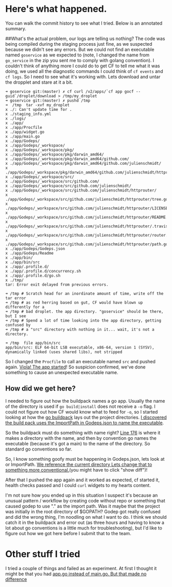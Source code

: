 # Here's what happened.

You can walk the commit history to see what I tried. Below is an annotated summary.

##What's the actual problem, our logs are telling us nothing?
The code was being compiled during the staging process just fine, as we suspected because we didn't see any errors. But we could not find an executable named `goservice` as we expected to (note, I changed the name from `go_service` in the zip you sent me to comply with golang convention). I couldn't think of anything more I could do to get CF to tell me what it was doing, we used all the diagnostic commands I could think of `cf events` and `cf logs`. So I need to see what it's working with. Lets download and untar the dropplet and stare at it a bit.

```
➜ goservice git:(master) ✗ cf curl /v2/apps/`cf app gocf --guid`/droplet/download > /tmp/my_droplet
➜ goservice git:(master) ✗ pushd /tmp
➜  /tmp  tar -xvf my_droplet
x ./: Can't update time for .
x ./staging_info.yml
x ./logs/
x ./app/
x ./app/Procfile
x ./app/widget.go
x ./app/main.go
x ./app/Godeps/
x ./app/Godeps/_workspace/
x ./app/Godeps/_workspace/pkg/
x ./app/Godeps/_workspace/pkg/darwin_amd64/
x ./app/Godeps/_workspace/pkg/darwin_amd64/github.com/
x ./app/Godeps/_workspace/pkg/darwin_amd64/github.com/julienschmidt/
x ./app/Godeps/_workspace/pkg/darwin_amd64/github.com/julienschmidt/httprouter.a
x ./app/Godeps/_workspace/src/
x ./app/Godeps/_workspace/src/github.com/
x ./app/Godeps/_workspace/src/github.com/julienschmidt/
x ./app/Godeps/_workspace/src/github.com/julienschmidt/httprouter/
x ./app/Godeps/_workspace/src/github.com/julienschmidt/httprouter/tree.go
x ./app/Godeps/_workspace/src/github.com/julienschmidt/httprouter/LICENSE
x ./app/Godeps/_workspace/src/github.com/julienschmidt/httprouter/README.md
x ./app/Godeps/_workspace/src/github.com/julienschmidt/httprouter/.travis.yml
x ./app/Godeps/_workspace/src/github.com/julienschmidt/httprouter/router.go
x ./app/Godeps/_workspace/src/github.com/julienschmidt/httprouter/path.go
x ./app/Godeps/Godeps.json
x ./app/Godeps/Readme
x ./app/bin/
x ./app/bin/src
x ./app/.profile.d/
x ./app/.profile.d/concurrency.sh
x ./app/.profile.d/go.sh
x ./tmp/
tar: Error exit delayed from previous errors.

➜ /tmp # Scratch head for an inordinate amount of time, write off the tar error
➜ /tmp # as red herring based on gut, CF would have blown up differently for a
➜ /tmp # bad droplet. the app directory. "goservice" should be there, but I see
➜ /tmp # Spend a lot of time looking into the app directory, getting confused by
➜ /tmp # a "src" directory with nothing in it... wait, it's not a directory.

➜ /tmp  file app/bin/src
app/bin/src: ELF 64-bit LSB executable, x86-64, version 1 (SYSV), dynamically linked (uses shared libs), not stripped
```

So I changed the `Procfile` to call an executable named `src` and pushed again. [Viola! The app started](https://github.com/krujos/goservice/commit/a217dffeb82704d07560349ca5023d25ee974331)! So suspicion confirmed, we've done something to cause an unexpected executable name.

## How did we get here?

I needed to figure out how the buildpack names a go app. Usually the name of the directory is used if `go build|install` does not receive a `-o` flag. I could not figure out how CF would know what to feed for `-o`, so I started looking at how the [go buildpack](https://github.com/cloudfoundry/go-buildpack) lays out the project directories. [I discovered the build pack uses the ImportPath in Godeps.json to name the executable](https://github.com/cloudfoundry/go-buildpack/blob/master/bin/compile#L121).

So the buildpack must do something with name right? [Line 176](https://github.com/cloudfoundry/go-buildpack/blob/master/bin/compile#L176) is where it makes a directory with the name, and then by convention go names the executable (because it's got a main) to the name of the directory. So standard go conventions so far.

So, I know something goofy must be happening in Godeps.json, lets look at or ImportPath. [We reference the current directory Lets change that to something more conventional.](https://github.com/krujos/goservice/commit/995619bea518b40a817b2d8e4f76139b1b68bf3c)(you might have to click "show diff")!

After that I pushed the app again and it worked as expected, cf started it, health checks passed and I could `curl` widgets to my hearts content.  

I'm not sure how you ended up in this situation I suspect it's because an unusual  pattern / workflow by creating code without repo or something that caused godep to use "." as the import path. Was it maybe that the project was initially in the root directory of $GOPATH? Godep got really confused and did the wrong thing, I'm noodling on what I want to do. I think we should catch it in the buildpack and error out (as three hours and having to know a lot about go conventions is a little much for troubleshooting), but I'd like to figure out how we got here before I submit that to the team.

# Other stuff I tried
I tried a couple of things and failed as an experiment. At first I thought it might be that you had [app.go instead of main.go. But that made no difference](https://github.com/krujos/goservice/commit/a217dffeb82704d07560349ca5023d25ee974331)
